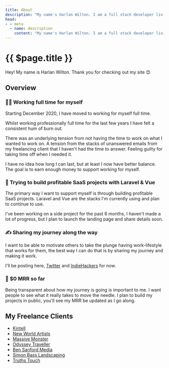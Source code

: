 ```yaml
---
title: About
description: "My name's Harlan Wilton. I am a full stack developer living and working out of Sydney, Australia."
head:
- - meta
  - name: description
    content: "My name's Harlan Wilton. I am a full stack developer living and working out of Sydney, Australia."
---
```


# {{ $page.title }}

Hey! My name is Harlan Wilton. Thank you for checking out my site 😊

## Overview

### 👨‍💻 Working full time for myself 

Starting December 2020, I have moved to working for myself full time.

Whilst working professionally full time for the last few years I have felt a consistent hum of burn out. 

There was an underlying tension from not having the time to work on what I wanted to work on. A tension from the stacks 
of unanswered emails from my freelancing client that I haven't had the time to answer. Feeling guilty for taking time off
when I needed it.

I have no idea how long I can last, but at least I now have better balance. The goal is to earn enough money to support
working for myself.

### :hammer: Trying to build profitable SaaS projects with Laravel & Vue

The primary way I want to support myself is through building profitable SaaS projects. Laravel and Vue are the stacks I'm 
currently using and plan to continue to use.

I've been working on a side project for the past 6 months, I haven't made a lot of progress, but I plan to launch the
landing page and share details soon.

### :writing_hand: Sharing my journey along the way

I want to be able to motivate others to take the plunge having work-lifestyle that works for them, the best way I can do
 that is by sharing my journey and making it work.

I'll be posting here, <a href="https://twitter.com/harlan_zw" target="_blank">Twitter</a> and <a href="https://www.indiehackers.com/harlanzw" target="_blank">IndieHackers</a> for now.


### :money_with_wings: $0 MRR so far

Being transparent about how my journey is going is important to me. I want people to see what it really takes to move the needle.
I plan to build my projects in public, you'll see my MRR be updated as I go along.


## My Freelance Clients

- <a href="https://kintell.com" target="_blank">Kintell</a>
- <a href="https://newworldartists.net" target="_blank">New World Artists</a>
- <a href="https://massivemonster.co" target="_blank">Massive Monster</a>
- <a href="https://odysseytraveller.com" target="_blank">Odyssey Traveller</a>
- <a href="https://bensanfordmedia.com" target="_blank">Ben Sanford Media</a>
- <a href="https://simonbasslandscapes.com.au/" target="_blank">Simon Bass Landscaping</a>
- <a href="https://truthstouch.com" target="_blank">Truths Touch</a>

